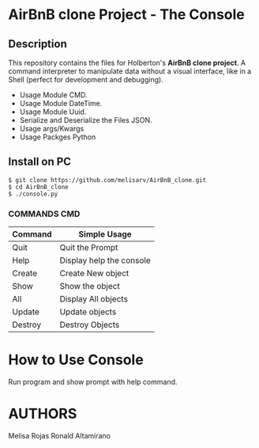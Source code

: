# AirBnB clone Project - The Console

## Description
This repository contains the files for Holberton's **AirBnB clone project**. A command interpreter to manipulate data without a visual interface, like in a Shell (perfect for development and debugging).

- Usage Module CMD.
- Usage Module DateTime.
- Usage Module Uuid.
- Serialize and Deserialize the Files JSON.
- Usage args/Kwargs
- Usage Packges Python

## Install on PC

    $ git clone https://github.com/melisarv/AirBnB_clone.git
    $ cd AirBnB_clone
    $ ./console.py

### COMMANDS CMD

| Command | Simple Usage             |
| ------- | ------------------------ |
| Quit    | Quit the Prompt          |
| Help    | Display help the console |
| Create  | Create New object        |
| Show    | Show the object          |
| All     | Display All objects      |
| Update  | Update objects           |
| Destroy | Destroy Objects          |

# How to Use Console

Run program and show prompt with help command.



# AUTHORS
Melisa Rojas
Ronald Altamirano


